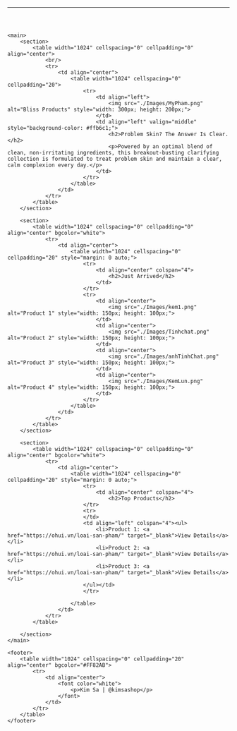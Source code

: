 <!DOCTYPE html>
<html lang="vi">
<head>
    <meta charset="UTF-8">
    <title>Web Mỹ Phẩm</title>
</head>
<body>
    <header>
        <table width="1024" cellpadding="0" cellspacing="0" align="center" bgcolor="#FF82AB" height="1">
            <tr>
                <td align="center" width="60">
                    <font color="white">Search</font>
                </td>
                <td align="left" width="60">
                    <font color="white">Find us</font>
                </td>
                <td align="center" width="400" valign="top">
                    <font color="white">
                        <h1><strong>Kim Sa</strong></h1>
                    </font>
                </td>
                <td align="right" width="60">
                    <font color="white">Log in/Sign up</font>
                </td>
                <td align="center" width="60">
                    <font color="white">Bag</font>
                </td>
            </tr>
            <tr>
                <td align="right" width="200" valign="top">
                    <font color="white"><h4>NEW /</h4></font>
                </td>
                <td align="center" width="10" valign="top">
                    <font color="white"><h4>BODY /</h4></font>
                </td>
                <td align="center" width="10" valign="top">
                    <font color="white"><h4>SKINCARE /</h4></font>
                </td>
                <td align="center" width="10" valign="top">
                    <font color="white"><h4>SHOP ALL /</h4></font>
                </td>
                <td align="left" width="200" valign="top">
                    <font color="white"><h4>THIS IS BLISS</h4></font>
                </td>
            </tr>
        </table>
    </header>

    <main>
        <section>
            <table width="1024" cellspacing="0" cellpadding="0" align="center">
                <br/>
                <tr>
                    <td align="center">
                        <table width="1024" cellspacing="0" cellpadding="20">
                            <tr>
                                <td align="left">
                                    <img src="./Images/MyPham.png" alt="Bliss Products" style="width: 300px; height: 200px;">
                                </td>
                                <td align="left" valign="middle" style="background-color: #ffb6c1;">
                                    <h2>Problem Skin? The Answer Is Clear.</h2>
                                    <p>Powered by an optimal blend of clean, non-irritating ingredients, this breakout-busting clarifying collection is formulated to treat problem skin and maintain a clear, calm complexion every day.</p>
                                </td>
                            </tr>
                        </table>
                    </td>
                </tr>
            </table>
        </section>

        <section>
            <table width="1024" cellspacing="0" cellpadding="0" align="center" bgcolor="white">
                <tr>
                    <td align="center">
                        <table width="1024" cellspacing="0" cellpadding="20" style="margin: 0 auto;">
                            <tr>
                                <td align="center" colspan="4">
                                    <h2>Just Arrived</h2>
                                </td>
                            </tr>
                            <tr>
                                <td align="center">
                                    <img src="./Images/kem1.png" alt="Product 1" style="width: 150px; height: 100px;">
                                </td>
                                <td align="center">
                                    <img src="./Images/Tinhchat.png" alt="Product 2" style="width: 150px; height: 100px;">
                                </td>
                                <td align="center">
                                    <img src="./Images/anhTinhChat.png" alt="Product 3" style="width: 150px; height: 100px;">
                                </td>
                                <td align="center">
                                    <img src="./Images/KemLun.png" alt="Product 4" style="width: 150px; height: 100px;">
                                </td>
                            </tr>
                        </table>
                    </td>
                </tr>
            </table>
        </section>

        <section>
            <table width="1024" cellspacing="0" cellpadding="0" align="center" bgcolor="white">
                <tr>
                    <td align="center">
                        <table width="1024" cellspacing="0" cellpadding="20" style="margin: 0 auto;">
                            <tr>
                                <td align="center" colspan="4">
                                    <h2>Top Products</h2>
                            </tr>
                            <tr>
                            </td>
                            <td align="left" colspan="4"><ul>
                                <li>Product 1: <a href="https://ohui.vn/loai-san-pham/" target="_blank">View Details</a></li>
                                <li>Product 2: <a href="https://ohui.vn/loai-san-pham/" target="_blank">View Details</a></li>
                                <li>Product 3: <a href="https://ohui.vn/loai-san-pham/" target="_blank">View Details</a></li>
                            </ul></td>
                            </tr>
                           
                        </table>
                    </td>
                </tr>
            </table>
            
        </section>
    </main>

    <footer>
        <table width="1024" cellspacing="0" cellpadding="20" align="center" bgcolor="#FF82AB">
            <tr>
                <td align="center">
                    <font color="white">
                        <p>Kim Sa | @kimsashop</p>
                    </font>
                </td>
            </tr>
        </table>
    </footer>
</body>
</html>
